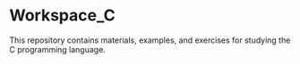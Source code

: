 # Workspace_C
This repository contains materials, examples, and exercises for studying the C programming language.

